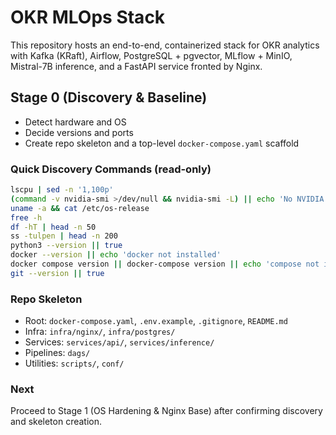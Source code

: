 # OKR MLOps Stack

This repository hosts an end-to-end, containerized stack for OKR analytics with Kafka (KRaft), Airflow, PostgreSQL + pgvector, MLflow + MinIO, Mistral-7B inference, and a FastAPI service fronted by Nginx.

## Stage 0 (Discovery & Baseline)

- Detect hardware and OS
- Decide versions and ports
- Create repo skeleton and a top-level `docker-compose.yaml` scaffold

### Quick Discovery Commands (read-only)

```bash
lscpu | sed -n '1,100p'
(command -v nvidia-smi >/dev/null && nvidia-smi -L) || echo 'No NVIDIA GPU detected'
uname -a && cat /etc/os-release
free -h
df -hT | head -n 50
ss -tulpen | head -n 200
python3 --version || true
docker --version || echo 'docker not installed'
docker compose version || docker-compose version || echo 'compose not installed'
git --version || true
```

### Repo Skeleton

- Root: `docker-compose.yaml`, `.env.example`, `.gitignore`, `README.md`
- Infra: `infra/nginx/`, `infra/postgres/`
- Services: `services/api/`, `services/inference/`
- Pipelines: `dags/`
- Utilities: `scripts/`, `conf/`

### Next

Proceed to Stage 1 (OS Hardening & Nginx Base) after confirming discovery and skeleton creation.
